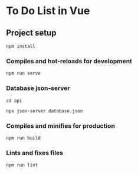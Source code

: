 # To Do List in Vue

## Project setup
```
npm install
```

### Compiles and hot-reloads for development
```
npm run serve
```

### Database json-server
```
cd api
```
```
npx json-server database.json
```
### Compiles and minifies for production
```
npm run build
```

### Lints and fixes files
```
npm run lint
```